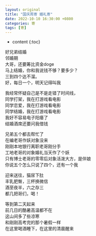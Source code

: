 ```yaml
---
layout: original
title: "国庆周寄 婚礼寄"
date: 2022-10-10 16:30:00 +0800 
categories: 寄
tags: [寄]
---
```

* content
{:toc}

好兄弟结婚  
邻婚期  
大哥，还要筹比资金doge  
马上结婚，你和我说钱不够？要多少？   
三到四个达不溜。  
好，每日一个，明天记得叫我  


<!-- more -->
我经常怀疑自己是不是走错了时间线，  
同学打架，我在打游戏看电影  
同学恋爱，我在打游戏看电影  
同学结婚，我在打游戏看电影  
我好不容易电子阳痿了  
结婚酒席还要问我借钱  

兄弟五个都去帮忙了  
在编老哥作妖对象没来  
刚刚本地银行离职老哥刚分手  
工地老哥的对象婚礼当天作了个妖  
只有博士老哥的零零后对象活泼大方，是伴娘  
你说五个怎么只说了四个，还有一个我  

迎来送往，猫尿下肚  
丰乳肥臀，三杯换微信  
酒至夜半，六之存三  
都几把哥们，喝！  


等到第二天起来  
前几日的酷暑高温都不在  
这山间多了些凉寒  
和刚刚高考完的那个暑假一样  
在这里喝酒睡下，在这里的清晨醒来  

<!-- TOC -->

